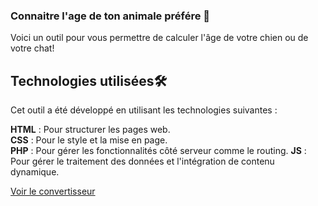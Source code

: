 ### Connaitre l'age de ton animale préfére 🐶

Voici un outil pour vous permettre de calculer l'âge de votre chien ou de votre chat! 

## Technologies utilisées🛠 
Cet outil a été développé en utilisant les technologies suivantes :

**HTML** : Pour structurer les pages web.\
**CSS** : Pour le style et la mise en page.\
**PHP** : Pour gérer les fonctionnalités côté serveur comme le routing.
**JS** : Pour gérer le traitement des données et l'intégration de contenu dynamique.

[Voir le convertisseur](https://www.age-animaux.dallarinicolas.fr)
